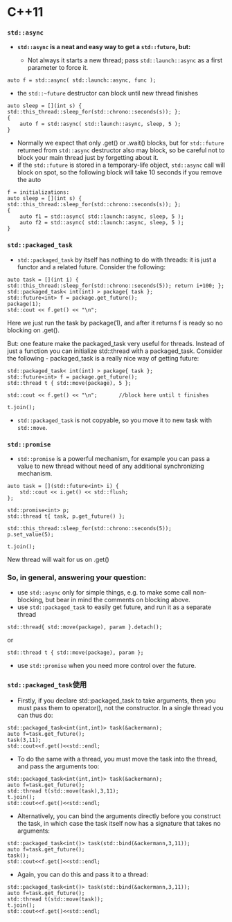 # C++11
### `std::async`
* **`std::async` is a neat and easy way to get a `std::future`, but:**

  * Not always it starts a new thread; pass `std::launch::async` as a first parameter to force it.
```
auto f = std::async( std::launch::async, func );
```
  * the `std::~future` destructor can block until new thread finishes
```
auto sleep = [](int s) { std::this_thread::sleep_for(std::chrono::seconds(s)); };
{
    auto f = std::async( std::launch::async, sleep, 5 );
}
```
  * Normally we expect that only .get() or .wait() blocks, but for `std::future` returned from `std::async` destructor also may block, so be careful not to block your main thread just by forgetting about it.
  * if the `std::future` is stored in a temporary-life object, `std::async` call will block on spot, so the following block will take 10 seconds if you remove the auto
```
f = initializations:
auto sleep = [](int s) { std::this_thread::sleep_for(std::chrono::seconds(s)); };
{
    auto f1 = std::async( std::launch::async, sleep, 5 );
    auto f2 = std::async( std::launch::async, sleep, 5 );
}
```

### `std::packaged_task`
* `std::packaged_task` by itself has nothing to do with threads: it is just a functor and a related future. Consider the following:

```
auto task = [](int i) { std::this_thread::sleep_for(std::chrono::seconds(5)); return i+100; };
std::packaged_task< int(int) > package{ task };
std::future<int> f = package.get_future();
package(1);
std::cout << f.get() << "\n";
```

Here we just run the task by package(1), and after it returns f is ready so no blocking on .get().

But: one feature make the packaged_task very useful for threads. Instead of just a function you can initialize std::thread with a packaged_task. Consider the following - packaged_task is a really nice way of getting future:

```
std::packaged_task< int(int) > package{ task };
std::future<int> f = package.get_future();
std::thread t { std::move(package), 5 };

std::cout << f.get() << "\n";       //block here until t finishes

t.join();
```
* `std::packaged_task` is not copyable, so you move it to new task with `std::move`.

### `std::promise`
* `std::promise` is a powerful mechanism, for example you can pass a value to new thread without need of any additional synchronizing mechanism.

```
auto task = [](std::future<int> i) {
    std::cout << i.get() << std::flush;
};

std::promise<int> p;
std::thread t{ task, p.get_future() };

std::this_thread::sleep_for(std::chrono::seconds(5));
p.set_value(5);

t.join();
```
New thread will wait for us on .get()

### So, in general, answering your question:

* use `std::async` only for simple things, e.g. to make some call non-blocking, but bear in mind the comments on blocking above.
* use `std::packaged_task` to easily get future, and run it as a separate thread

```
std::thread{ std::move(package), param }.detach();
```
or

```
std::thread t { std::move(package), param };
```
* use `std::promise` when you need more control over the future.

### `std::packaged_task`使用
* Firstly, if you declare std::packaged_task to take arguments, then you must pass them to operator(), not the constructor. In a single thread you can thus do:
```
std::packaged_task<int(int,int)> task(&ackermann);
auto f=task.get_future();
task(3,11);
std::cout<<f.get()<<std::endl;
```
* To do the same with a thread, you must move the task into the thread, and pass the arguments too:
```
std::packaged_task<int(int,int)> task(&ackermann);
auto f=task.get_future();
std::thread t(std::move(task),3,11);
t.join();
std::cout<<f.get()<<std::endl;
```
* Alternatively, you can bind the arguments directly before you construct the task, in which case the task itself now has a signature that takes no arguments:
```
std::packaged_task<int()> task(std::bind(&ackermann,3,11));
auto f=task.get_future();
task();
std::cout<<f.get()<<std::endl;
```
* Again, you can do this and pass it to a thread:
```
std::packaged_task<int()> task(std::bind(&ackermann,3,11));
auto f=task.get_future();
std::thread t(std::move(task));
t.join();
std::cout<<f.get()<<std::endl;
```
